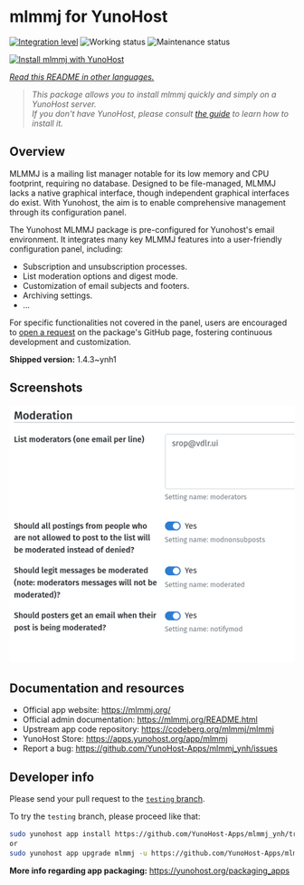 <!--
N.B.: This README was automatically generated by <https://github.com/YunoHost/apps/tree/master/tools/readme_generator>
It shall NOT be edited by hand.
-->

# mlmmj for YunoHost

[![Integration level](https://dash.yunohost.org/integration/mlmmj.svg)](https://ci-apps.yunohost.org/ci/apps/mlmmj/) ![Working status](https://ci-apps.yunohost.org/ci/badges/mlmmj.status.svg) ![Maintenance status](https://ci-apps.yunohost.org/ci/badges/mlmmj.maintain.svg)

[![Install mlmmj with YunoHost](https://install-app.yunohost.org/install-with-yunohost.svg)](https://install-app.yunohost.org/?app=mlmmj)

*[Read this README in other languages.](./ALL_README.md)*

> *This package allows you to install mlmmj quickly and simply on a YunoHost server.*  
> *If you don't have YunoHost, please consult [the guide](https://yunohost.org/install) to learn how to install it.*

## Overview

MLMMJ is a mailing list manager notable for its low memory and CPU footprint, requiring no database. Designed to be file-managed, MLMMJ lacks a native graphical interface, though independent graphical interfaces do exist. With Yunohost, the aim is to enable comprehensive management through its configuration panel.

The Yunohost MLMMJ package is pre-configured for Yunohost's email environment. It integrates many key MLMMJ features into a user-friendly configuration panel, including:

* Subscription and unsubscription processes.
* List moderation options and digest mode.
* Customization of email subjects and footers.
* Archiving settings.
* ...

For specific functionalities not covered in the panel, users are encouraged to [open a request](https://github.com/YunoHost-Apps/mlmmj_ynh/issues) on the package's GitHub page, fostering continuous development and customization.


**Shipped version:** 1.4.3~ynh1

## Screenshots

![Screenshot of mlmmj](./doc/screenshots/panel.png)

## Documentation and resources

- Official app website: <https://mlmmj.org/>
- Official admin documentation: <https://mlmmj.org/README.html>
- Upstream app code repository: <https://codeberg.org/mlmmj/mlmmj>
- YunoHost Store: <https://apps.yunohost.org/app/mlmmj>
- Report a bug: <https://github.com/YunoHost-Apps/mlmmj_ynh/issues>

## Developer info

Please send your pull request to the [`testing` branch](https://github.com/YunoHost-Apps/mlmmj_ynh/tree/testing).

To try the `testing` branch, please proceed like that:

```bash
sudo yunohost app install https://github.com/YunoHost-Apps/mlmmj_ynh/tree/testing --debug
or
sudo yunohost app upgrade mlmmj -u https://github.com/YunoHost-Apps/mlmmj_ynh/tree/testing --debug
```

**More info regarding app packaging:** <https://yunohost.org/packaging_apps>
